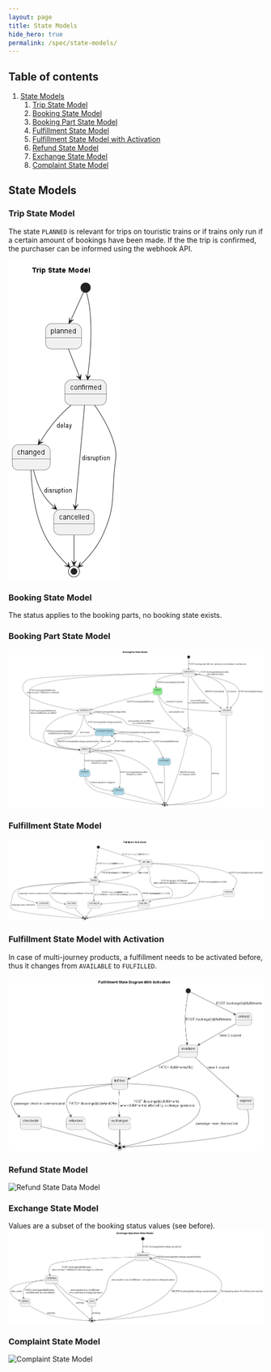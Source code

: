 ```yaml
---
layout: page
title: State Models
hide_hero: true
permalink: /spec/state-models/
---
```


## Table of contents

1. [State Models](#stateModels)
   1. [Trip State Model](#trip)
   2. [Booking State Model](#booking)
   3. [Booking Part State Model](#bookingPart)
   4. [Fulfillment State Model](#fulfillment)
   5. [Fulfillment State Model with Activation](#fulfillmentActivation)
   6. [Refund State Model](#refund)
   7. [Exchange State Model](#exchange)
   8. [Complaint State Model](#complaint)

## State Models <a name="stateModels">

### Trip State Model <a name="trip">

The state `PLANNED` is relevant for trips on touristic trains or if trains only
run if a certain amount of bookings have been made. If the the trip is
confirmed, the purchaser can be informed using the webhook API.

![Trip State Model](../images/models/trip-state-model.png)

### Booking State Model <a name="booking">

The status applies to the booking parts, no booking state exists.

### Booking Part State Model <a name="bookingPart">

![Booking State Model](../images/models/booking-state-model.png)

### Fulfillment State Model <a name="fulfillment">

![Fulfillment State Model](../images/models/fulfillment-state-model.png)

### Fulfillment State Model with Activation <a name="fulfillmentActivation">

In case of multi-journey products, a fulfillment needs to be activated before,
thus it changes from `AVAILABLE` to `FULFILLED`.

![Fulfillment State Model](../images/models/fulfillment-state-model-with-activation.png)

### Refund State Model <a name="refund">

![Refund State Data Model](../images/models/refund-state-model.png)

### Exchange State Model <a name="exchange">

Values are a subset of the booking status values (see before).
![Exchange State Data Model](../images/models/exchangeOperation-state-model.png)

### Complaint State Model <a name="complaint">

![Complaint State Model](../images/models/complaint-state-model.png)
